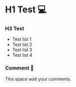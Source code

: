 # H1 Test :computer:

### H3 Test

- Test list 1
- Test list 2
- Test list 3
- Test list 4

### Comment :speech_balloon: 

This space wait your comments.





